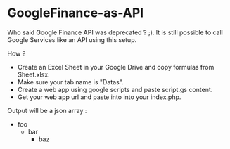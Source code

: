 # GoogleFinance-as-API

Who said Google Finance API was deprecated ? ;). 
It is still possible to call Google Services like an API using this setup.

How ?   

- Create an Excel Sheet in your Google Drive and copy formulas from Sheet.xlsx.  
- Make sure your tab name is "Datas".  
- Create a web app using google scripts and paste script.gs content. 
- Get your web app url and paste into into your index.php. 

Output will be a json array :  
<ul>
<li>foo
<ul>
<li>bar
<ul>
<li>baz</li>
</ul>
</li>
</ul>
</li>
</ul>

